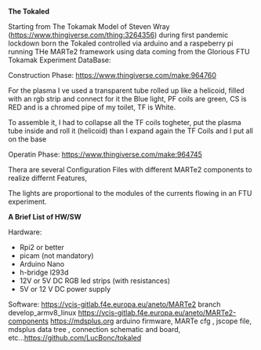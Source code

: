**The Tokaled**

Starting from The Tokamak Model of Steven Wray (https://www.thingiverse.com/thing:3264356) during first pandemic lockdown
born the Tokaled controlled via arduino and a raspeberry pi running THe MARTe2 framework using data coming from the Glorious FTU Tokamak Experiment DataBase:
 
Construction Phase: https://www.thingiverse.com/make:964760

For the plasma I ve used a transparent tube rolled up like a helicoid, filled
with an rgb strip and connect for it the Blue light, PF coils are green, CS is RED and is a chromed pipe of my toilet, TF is White.

To assemble it, I had to collapse all the TF coils togheter, put the plasma tube inside and roll it (helicoid) than I expand again the TF Coils and I put all on the base


Operatin Phase: https://www.thingiverse.com/make:964745

Thera are several Configuration Files with different MARTe2 components to realize differnt Features, 

The lights are proportional to the modules of the currents flowing in an FTU experiment.

**A Brief List of HW/SW**

Hardware:
- Rpi2 or better
- picam (not mandatory)
- Arduino Nano
- h-bridge l293d
- 12V or 5V DC RGB led strips (with resistances)
- 5V or 12 V DC power supply

Software:
https://vcis-gitlab.f4e.europa.eu/aneto/MARTe2 branch develop_armv8_linux
https://vcis-gitlab.f4e.europa.eu/aneto/MARTe2-components
https://mdsplus.org
arduino firmware, MARTe cfg , jscope file, mdsplus data tree , connection schematic and board, etc...https://github.com/LucBonc/tokaled


